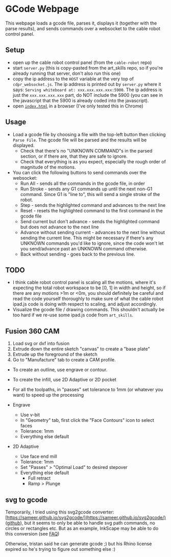 # GCode Webpage

This webpage loads a gcode file, parses it, displays it (together with the parse results), and sends commands over a websocket to the cable robot control panel.

## Setup
* open up the cable robot control panel (from the `cable-robot` repo)
* start `server.py` (this is copy-pasted from the art_skills repo, so if you're already running that server, don't also run this one)
* copy the ip address to the `HOST` variable at the very top of `cdpr_websocket.js`.  The ip address is printed out by `server.py` where it says: `Serving whiteboard at: xxx.xxx.xxx.xxx:5900`.  The ip address is just the `xxx.xxx.xxx.xxx` part, do NOT include the 5900 (you can see in the javascript that the 5900 is already coded into the javascript).
* open [`index.html`](index.html) in a browser (I've only tested this in Chrome)

## Usage
* Load a gcode file by choosing a file with the top-left button then clicking `Parse File`.  The gcode file will be parsed and the results will be displayed.
  * Check that there's no "UNKNOWN COMMAND"s in the parsed section, or if there are, that they are safe to ignore.
  * Check that everything is as you expect, especially the rough order of magnitude of the motions.
* You can click the following buttons to send commands over the websocket:
  * Run All - sends all the commands in the gcode file, in order
  * Run Stroke - sends any G1 commands up until the next non-G1 command.  Since G1 is "line to", this will send a single stroke of the robot.
  * Step - sends the highlighted command and advances to the next line
  * Reset - resets the highlighted command to the first command in the gcode file
  * Send current but don't advance - sends the highlighted command but does not advance to the next line
  * Advance without sending current - advances to the next line without sending the current line.  This might be necessary if there's any UNKNOWN commands you'd like to ignore, since the code won't let you send/advance past an UNKNOWN command otherwise.
  * Back without sending - goes back to the previous line.


## TODO
* I think cable robot control panel is scaling all the motions, where it's expecting the total robot workspace to be [0, 1] in width and height, so if there are any motions >1m or <0m, you should definitely be careful and read the code yourself thoroughly to make sure of what the cable robot ipad.js code is doing with respect to scaling, and adjust accordingly.
* Visualize the gcode file / drawing commands.  This shouldn't actually be too hard if we re-use some ipad.js code from `art_skills`.

## Fusion 360 CAM
1. Load svg or dxf into fusion
2. Extrude down the entire sketch "canvas" to create a "base plate"
3. Extrude up the foreground of the sketch
4. Go to "Manufacture" tab to create a CAM profile.

* To create an outline, use engrave or contour.
* To create the infill, use 2D Adaptive or 2D pocket
* For all the toolpaths, in "passes" set tolerance to 1mm (or whatever you want) to speed up the processing

* Engrave
  * Use v-bit
  * In "Geometry" tab, first click the "Face Contours" icon to select faces
  * Tolerance: 1mm
  * Everything else default
* 2D Adaptive
  * Use face end mill
  * Tolerance: 1mm
  * Set "Passes" > "Optimal Load" to desired stepover
  * Everything else default
    * Full retract
    * Ramp > Plunge


## svg to gcode
Temporarily, I tried using this svg2gcode converter: [https://sameer.github.io/svg2gcode/](https://sameer.github.io/svg2gcode/) ([github](https://github.com/sameer/svg2gcode)), but it seems to only be able to handle svg path commands, no circles or rectangles etc.  But as an example, InkScape may be able to do this conversion (see [FAQ](https://github.com/sameer/svg2gcode#faq--interesting-details))

Otherwise, tristan said he can generate gcode ;) but his Rhino license expired so he's trying to figure out something else :)
